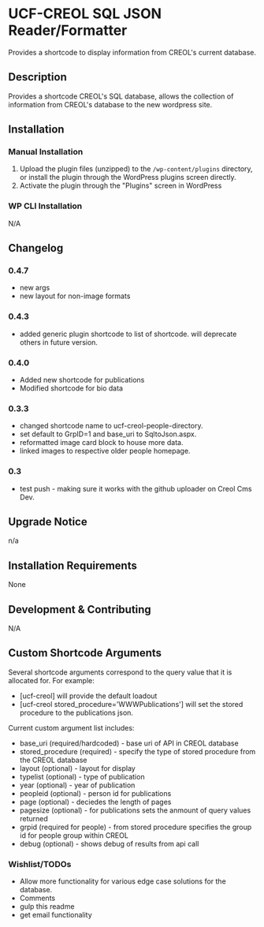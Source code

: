 # UCF-CREOL SQL JSON Reader/Formatter #

Provides a shortcode to display information from CREOL's current database. 


## Description ##

Provides a shortcode CREOL's SQL database, allows the collection of information from CREOL's database to the new
wordpress site.  


## Installation ##

### Manual Installation ###
1. Upload the plugin files (unzipped) to the `/wp-content/plugins` directory, or install the plugin through the WordPress plugins screen directly.
2. Activate the plugin through the "Plugins" screen in WordPress

### WP CLI Installation ###

N/A

## Changelog ##

### 0.4.7 ###
* new args
* new layout for non-image formats 

### 0.4.3 ###

* added generic plugin shortcode to list of shortcode. will deprecate others in future version.   

### 0.4.0 ###

* Added new shortcode for publications
* Modified shortcode for bio data

### 0.3.3 ###

* changed shortcode name to ucf-creol-people-directory.
* set default to GrpID=1 and base_uri to SqltoJson.aspx.
* reformatted image card block to house more data. 
* linked images to respective older people homepage. 

### 0.3 ###
* test push - making sure it works with the github uploader on Creol Cms Dev. 


## Upgrade Notice ##

n/a


## Installation Requirements ##

None


## Development & Contributing ##

N/A

## Custom Shortcode Arguments ##

Several shortcode arguments correspond to the query value that it is allocated for. For example: 
* [ucf-creol] will provide the default loadout
* [ucf-creol stored_procedure='WWWPublications'] will set the stored procedure to the publications json. 

Current custom argument list includes: 
* base_uri (required/hardcoded) - base uri of API in CREOL database
* stored_procedure (required) - specify the type of stored procedure from the CREOL database
* layout (optional) - layout for display
* typelist (optional) - type of publication
* year (optional) - year of publication
* peopleid (optional) - person id for publications
* page (optional) - deciedes the length of pages
* pagesize (optional) - for publications sets the anmount of query values returned
* grpid (required for people) - from stored procedure specifies the group id for people group within CREOL
* debug (optional) - shows debug of results from api call

### Wishlist/TODOs ###
* Allow more functionality for various edge case solutions for the database. 
* Comments
* gulp this readme 
* get email functionality 